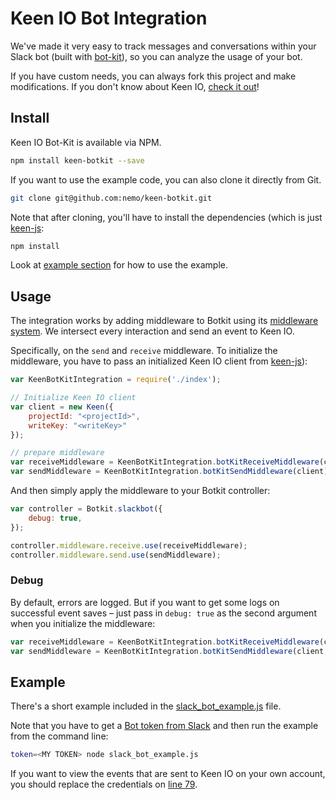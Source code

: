 # Keen IO Bot Integration

We've made it very easy to track messages and conversations within your Slack bot (built with [bot-kit](https://github.com/howdyai/botkit)), so you can analyze the usage of your bot.

If you have custom needs, you can always fork this project and make modifications. If you don't know about Keen IO, [check it out](https://keen.io)!

## Install

Keen IO Bot-Kit is available via NPM.

```bash
npm install keen-botkit --save
```

If you want to use the example code, you can also clone it directly from Git.

```bash
git clone git@github.com:nemo/keen-botkit.git
```

Note that after cloning, you'll have to install the dependencies (which is just [keen-js](https://github.com/keen/keen-js):

```bash
npm install
```

Look at [example section](#example) for how to use the example.

## Usage

The integration works by adding middleware to Botkit using its [middleware system](https://github.com/howdyai/botkit#middleware). We intersect every interaction and send an event to Keen IO.

Specifically, on the `send` and `receive` middleware. To initialize the middleware, you have to pass an initialized Keen IO client from [keen-js](https://github.com/keen/keen-js)):

```javascript
var KeenBotKitIntegration = require('./index');

// Initialize Keen IO client
var client = new Keen({
    projectId: "<projectId>",
    writeKey: "<writeKey>"
});

// prepare middleware
var receiveMiddleware = KeenBotKitIntegration.botKitReceiveMiddleware(client);
var sendMiddleware = KeenBotKitIntegration.botKitSendMiddleware(client);
```

And then simply apply the middleware to your Botkit controller:

```javascript
var controller = Botkit.slackbot({
    debug: true,
});

controller.middleware.receive.use(receiveMiddleware);
controller.middleware.send.use(sendMiddleware);
```

### Debug

By default, errors are logged. But if you want to get some logs on successful event saves – just pass in `debug: true` as the second argument when you initialize the middleware:

```javascript
var receiveMiddleware = KeenBotKitIntegration.botKitReceiveMiddleware(client, {debug: true});
var sendMiddleware = KeenBotKitIntegration.botKitSendMiddleware(client, {debug: true});
```

## Example

There's a short example included in the [slack_bot_example.js](https://github.com/nemo/keen-botkit/blob/master/slack_bot_example.js) file.

Note that you have to get a [Bot token from Slack](http://my.slack.com/services/new/bot) and then run the example from the command line:

```bash
token=<MY TOKEN> node slack_bot_example.js
```

If you want to view the events that are sent to Keen IO on your own account, you should replace the credentials on [line 79](https://github.com/nemo/keen-botkit/blob/master/slack_bot_example.js#L79).
